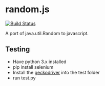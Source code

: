 # random.js
[![Build Status](https://travis-ci.org/virustotalop/random.js.svg?branch=master)](https://travis-ci.org/virustotalop/random.js)

A port of java.util.Random to javascript.


## Testing

* Have python 3.x installed
* pip install selenium
* Install the [geckodriver](https://github.com/mozilla/geckodriver/releases) into the test folder
* run test.py